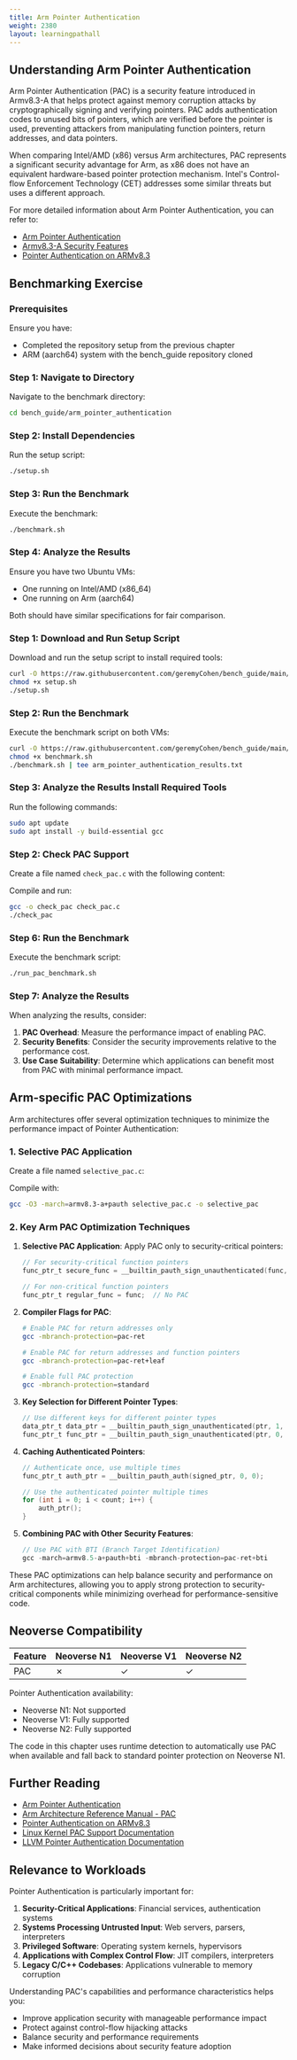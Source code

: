 ```yaml
---
title: Arm Pointer Authentication
weight: 2380
layout: learningpathall
---
```


## Understanding Arm Pointer Authentication

Arm Pointer Authentication (PAC) is a security feature introduced in Armv8.3-A that helps protect against memory corruption attacks by cryptographically signing and verifying pointers. PAC adds authentication codes to unused bits of pointers, which are verified before the pointer is used, preventing attackers from manipulating function pointers, return addresses, and data pointers.

When comparing Intel/AMD (x86) versus Arm architectures, PAC represents a significant security advantage for Arm, as x86 does not have an equivalent hardware-based pointer protection mechanism. Intel's Control-flow Enforcement Technology (CET) addresses some similar threats but uses a different approach.

For more detailed information about Arm Pointer Authentication, you can refer to:
- [Arm Pointer Authentication](https://developer.arm.com/documentation/102376/latest/)
- [Armv8.3-A Security Features](https://community.arm.com/arm-community-blogs/b/architectures-and-processors-blog/posts/armv8-a-architecture-2016-additions)
- [Pointer Authentication on ARMv8.3](https://www.qualcomm.com/media/documents/files/whitepaper-pointer-authentication-on-armv8-3.pdf)

## Benchmarking Exercise

### Prerequisites

Ensure you have:
- Completed the repository setup from the previous chapter
- ARM (aarch64) system with the bench_guide repository cloned

### Step 1: Navigate to Directory

Navigate to the benchmark directory:

```bash
cd bench_guide/arm_pointer_authentication
```

### Step 2: Install Dependencies

Run the setup script:

```bash
./setup.sh
```

### Step 3: Run the Benchmark

Execute the benchmark:

```bash
./benchmark.sh
```

### Step 4: Analyze the Results

Ensure you have two Ubuntu VMs:
- One running on Intel/AMD (x86_64)
- One running on Arm (aarch64)

Both should have similar specifications for fair comparison.

### Step 1: Download and Run Setup Script

Download and run the setup script to install required tools:

```bash
curl -O https://raw.githubusercontent.com/geremyCohen/bench_guide/main/arm_pointer_authentication/setup.sh
chmod +x setup.sh
./setup.sh
```

### Step 2: Run the Benchmark

Execute the benchmark script on both VMs:

```bash
curl -O https://raw.githubusercontent.com/geremyCohen/bench_guide/main/arm_pointer_authentication/benchmark.sh
chmod +x benchmark.sh
./benchmark.sh | tee arm_pointer_authentication_results.txt
```

### Step 3: Analyze the Results Install Required Tools

Run the following commands:

```bash
sudo apt update
sudo apt install -y build-essential gcc
```

### Step 2: Check PAC Support

Create a file named `check_pac.c` with the following content:

Compile and run:

```bash
gcc -o check_pac check_pac.c
./check_pac
```

### Step 6: Run the Benchmark

Execute the benchmark script:

```bash
./run_pac_benchmark.sh
```

### Step 7: Analyze the Results

When analyzing the results, consider:

1. **PAC Overhead**: Measure the performance impact of enabling PAC.
2. **Security Benefits**: Consider the security improvements relative to the performance cost.
3. **Use Case Suitability**: Determine which applications can benefit most from PAC with minimal performance impact.

## Arm-specific PAC Optimizations

Arm architectures offer several optimization techniques to minimize the performance impact of Pointer Authentication:

### 1. Selective PAC Application

Create a file named `selective_pac.c`:

Compile with:

```bash
gcc -O3 -march=armv8.3-a+pauth selective_pac.c -o selective_pac
```

### 2. Key Arm PAC Optimization Techniques

1. **Selective PAC Application**: Apply PAC only to security-critical pointers:
   ```c
   // For security-critical function pointers
   func_ptr_t secure_func = __builtin_pauth_sign_unauthenticated(func, 0, 0);
   
   // For non-critical function pointers
   func_ptr_t regular_func = func;  // No PAC
   ```

2. **Compiler Flags for PAC**:
   ```bash
   # Enable PAC for return addresses only
   gcc -mbranch-protection=pac-ret
   
   # Enable PAC for return addresses and function pointers
   gcc -mbranch-protection=pac-ret+leaf
   
   # Enable full PAC protection
   gcc -mbranch-protection=standard
   ```

3. **Key Selection for Different Pointer Types**:
   ```c
   // Use different keys for different pointer types
   data_ptr_t data_ptr = __builtin_pauth_sign_unauthenticated(ptr, 1, 0);  // Data key
   func_ptr_t func_ptr = __builtin_pauth_sign_unauthenticated(ptr, 0, 0);  // Instruction key
   ```

4. **Caching Authenticated Pointers**:
   ```c
   // Authenticate once, use multiple times
   func_ptr_t auth_ptr = __builtin_pauth_auth(signed_ptr, 0, 0);
   
   // Use the authenticated pointer multiple times
   for (int i = 0; i < count; i++) {
       auth_ptr();
   }
   ```

5. **Combining PAC with Other Security Features**:
   ```c
   // Use PAC with BTI (Branch Target Identification)
   gcc -march=armv8.5-a+pauth+bti -mbranch-protection=pac-ret+bti
   ```

These PAC optimizations can help balance security and performance on Arm architectures, allowing you to apply strong protection to security-critical components while minimizing overhead for performance-sensitive code.

## Neoverse Compatibility

| Feature | Neoverse N1 | Neoverse V1 | Neoverse N2 |
|---------|-------------|-------------|-------------|
| PAC     | ✗           | ✓           | ✓           |

Pointer Authentication availability:
- Neoverse N1: Not supported
- Neoverse V1: Fully supported
- Neoverse N2: Fully supported

The code in this chapter uses runtime detection to automatically use PAC when available and fall back to standard pointer protection on Neoverse N1.

## Further Reading

- [Arm Pointer Authentication](https://developer.arm.com/documentation/102376/latest/)
- [Arm Architecture Reference Manual - PAC](https://developer.arm.com/documentation/ddi0487/latest/)
- [Pointer Authentication on ARMv8.3](https://www.qualcomm.com/media/documents/files/whitepaper-pointer-authentication-on-armv8-3.pdf)
- [Linux Kernel PAC Support Documentation](https://www.kernel.org/doc/html/latest/arm64/pointer-authentication.html)
- [LLVM Pointer Authentication Documentation](https://llvm.org/docs/PointerAuthentication.html)

## Relevance to Workloads

Pointer Authentication is particularly important for:

1. **Security-Critical Applications**: Financial services, authentication systems
2. **Systems Processing Untrusted Input**: Web servers, parsers, interpreters
3. **Privileged Software**: Operating system kernels, hypervisors
4. **Applications with Complex Control Flow**: JIT compilers, interpreters
5. **Legacy C/C++ Codebases**: Applications vulnerable to memory corruption

Understanding PAC's capabilities and performance characteristics helps you:
- Improve application security with manageable performance impact
- Protect against control-flow hijacking attacks
- Balance security and performance requirements
- Make informed decisions about security feature adoption
